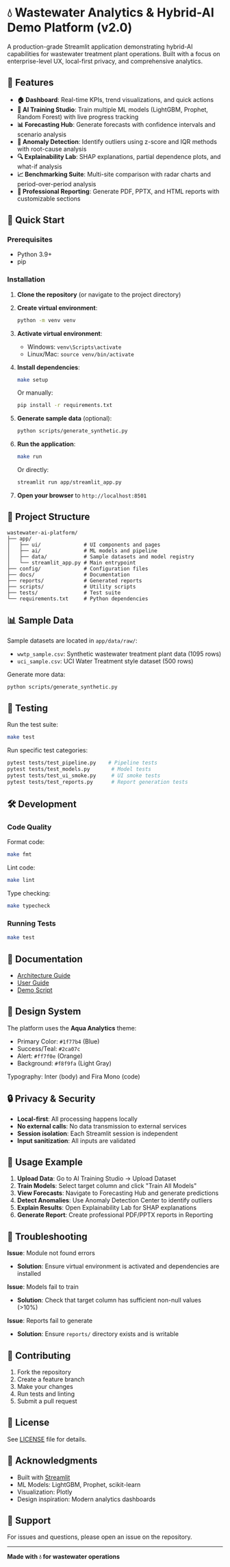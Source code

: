# 💧 Wastewater Analytics & Hybrid-AI Demo Platform (v2.0)

A production-grade Streamlit application demonstrating hybrid-AI capabilities for wastewater treatment plant operations. Built with a focus on enterprise-level UX, local-first privacy, and comprehensive analytics.

## 🎯 Features

- **🏠 Dashboard**: Real-time KPIs, trend visualizations, and quick actions
- **🤖 AI Training Studio**: Train multiple ML models (LightGBM, Prophet, Random Forest) with live progress tracking
- **📊 Forecasting Hub**: Generate forecasts with confidence intervals and scenario analysis
- **🚨 Anomaly Detection**: Identify outliers using z-score and IQR methods with root-cause analysis
- **🔍 Explainability Lab**: SHAP explanations, partial dependence plots, and what-if analysis
- **📈 Benchmarking Suite**: Multi-site comparison with radar charts and period-over-period analysis
- **🧾 Professional Reporting**: Generate PDF, PPTX, and HTML reports with customizable sections

## 🚀 Quick Start

### Prerequisites

- Python 3.9+
- pip

### Installation

1. **Clone the repository** (or navigate to the project directory)

2. **Create virtual environment**:
   ```bash
   python -m venv venv
   ```

3. **Activate virtual environment**:
   - Windows: `venv\Scripts\activate`
   - Linux/Mac: `source venv/bin/activate`

4. **Install dependencies**:
   ```bash
   make setup
   ```
   Or manually:
   ```bash
   pip install -r requirements.txt
   ```

5. **Generate sample data** (optional):
   ```bash
   python scripts/generate_synthetic.py
   ```

6. **Run the application**:
   ```bash
   make run
   ```
   Or directly:
   ```bash
   streamlit run app/streamlit_app.py
   ```

7. **Open your browser** to `http://localhost:8501`

## 📁 Project Structure

```
wastewater-ai-platform/
├── app/
│   ├── ui/              # UI components and pages
│   ├── ai/              # ML models and pipeline
│   ├── data/            # Sample datasets and model registry
│   └── streamlit_app.py # Main entrypoint
├── config/              # Configuration files
├── docs/                # Documentation
├── reports/             # Generated reports
├── scripts/             # Utility scripts
├── tests/               # Test suite
└── requirements.txt     # Python dependencies
```

## 📊 Sample Data

Sample datasets are located in `app/data/raw/`:
- `wwtp_sample.csv`: Synthetic wastewater treatment plant data (1095 rows)
- `uci_sample.csv`: UCI Water Treatment style dataset (500 rows)

Generate more data:
```bash
python scripts/generate_synthetic.py
```

## 🧪 Testing

Run the test suite:
```bash
make test
```

Run specific test categories:
```bash
pytest tests/test_pipeline.py    # Pipeline tests
pytest tests/test_models.py       # Model tests
pytest tests/test_ui_smoke.py     # UI smoke tests
pytest tests/test_reports.py      # Report generation tests
```

## 🛠️ Development

### Code Quality

Format code:
```bash
make fmt
```

Lint code:
```bash
make lint
```

Type checking:
```bash
make typecheck
```

### Running Tests

```bash
make test
```

## 📖 Documentation

- [Architecture Guide](docs/architecture.md)
- [User Guide](docs/user-guide.md)
- [Demo Script](docs/demo-script.md)

## 🎨 Design System

The platform uses the **Aqua Analytics** theme:
- Primary Color: `#1f77b4` (Blue)
- Success/Teal: `#2ca07c`
- Alert: `#ff7f0e` (Orange)
- Background: `#f8f9fa` (Light Gray)

Typography: Inter (body) and Fira Mono (code)

## 🔒 Privacy & Security

- **Local-first**: All processing happens locally
- **No external calls**: No data transmission to external services
- **Session isolation**: Each Streamlit session is independent
- **Input sanitization**: All inputs are validated

## 📝 Usage Example

1. **Upload Data**: Go to AI Training Studio → Upload Dataset
2. **Train Models**: Select target column and click "Train All Models"
3. **View Forecasts**: Navigate to Forecasting Hub and generate predictions
4. **Detect Anomalies**: Use Anomaly Detection Center to identify outliers
5. **Explain Results**: Open Explainability Lab for SHAP explanations
6. **Generate Report**: Create professional PDF/PPTX reports in Reporting

## 🐛 Troubleshooting

**Issue**: Module not found errors
- **Solution**: Ensure virtual environment is activated and dependencies are installed

**Issue**: Models fail to train
- **Solution**: Check that target column has sufficient non-null values (>10%)

**Issue**: Reports fail to generate
- **Solution**: Ensure `reports/` directory exists and is writable

## 🤝 Contributing

1. Fork the repository
2. Create a feature branch
3. Make your changes
4. Run tests and linting
5. Submit a pull request

## 📄 License

See [LICENSE](LICENSE) file for details.

## 🙏 Acknowledgments

- Built with [Streamlit](https://streamlit.io/)
- ML Models: LightGBM, Prophet, scikit-learn
- Visualization: Plotly
- Design inspiration: Modern analytics dashboards

## 📧 Support

For issues and questions, please open an issue on the repository.

---

**Made with 💧 for wastewater operations**



